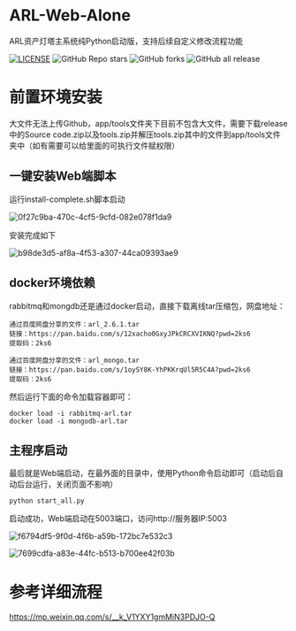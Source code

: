 # ARL-Web-Alone
ARL资产灯塔主系统纯Python启动版，支持后续自定义修改流程功能

<a href="https://github.com/youki992/ARL-Web-Alone"><img alt="LICENSE" src="https://img.shields.io/badge/LICENSE-GPL-important"></a>
![GitHub Repo stars](https://img.shields.io/github/stars/youki992/ARL-Web-Alone?color=success)
![GitHub forks](https://img.shields.io/github/forks/youki992/ARL-Web-Alone)
![GitHub all release](https://img.shields.io/github/downloads/youki992/ARL-Web-Alone/total?color=blueviolet)  

# 前置环境安装
大文件无法上传Github，app/tools文件夹下目前不包含大文件，需要下载release中的Source code.zip以及tools.zip并解压tools.zip其中的文件到app/tools文件夹中（如有需要可以给里面的可执行文件赋权限）
## 一键安装Web端脚本
运行install-complete.sh脚本启动

![0f27c9ba-470c-4cf5-9cfd-082e078f1da9](http://image.aibochinese.com/i/2025/10/30/m7mx69.png)

安装完成如下

![b98de3d5-af8a-4f53-a307-44ca09393ae9](http://image.aibochinese.com/i/2025/10/30/m7vmhb.png)

## docker环境依赖
rabbitmq和mongdb还是通过docker启动，直接下载离线tar压缩包，网盘地址：
```
通过百度网盘分享的文件：arl_2.6.1.tar
链接：https://pan.baidu.com/s/12xacho0GxyJPkCRCXVIKNQ?pwd=2ks6 
提取码：2ks6

通过百度网盘分享的文件：arl_mongo.tar
链接：https://pan.baidu.com/s/1oySY8K-YhPKKrqUl5R5C4A?pwd=2ks6 
提取码：2ks6
```

然后运行下面的命令加载容器即可：
```
docker load -i rabbitmq-arl.tar
docker load -i mongodb-arl.tar
```

## 主程序启动
最后就是Web端启动，在最外面的目录中，使用Python命令启动即可（启动后自动后台运行，关闭页面不影响）

```
python start_all.py
```
启动成功，Web端启动在5003端口，访问http://服务器IP:5003

![f6794df5-9f0d-4f6b-a59b-172bc7e532c3](http://image.aibochinese.com/i/2025/10/30/m9jcac.png)

![7699cdfa-a83e-44fc-b513-b700ee42f03b](http://image.aibochinese.com/i/2025/10/30/m9j59m.png)

# 参考详细流程

https://mp.weixin.qq.com/s/__k_V1YXY1gmMiN3PDJO-Q

